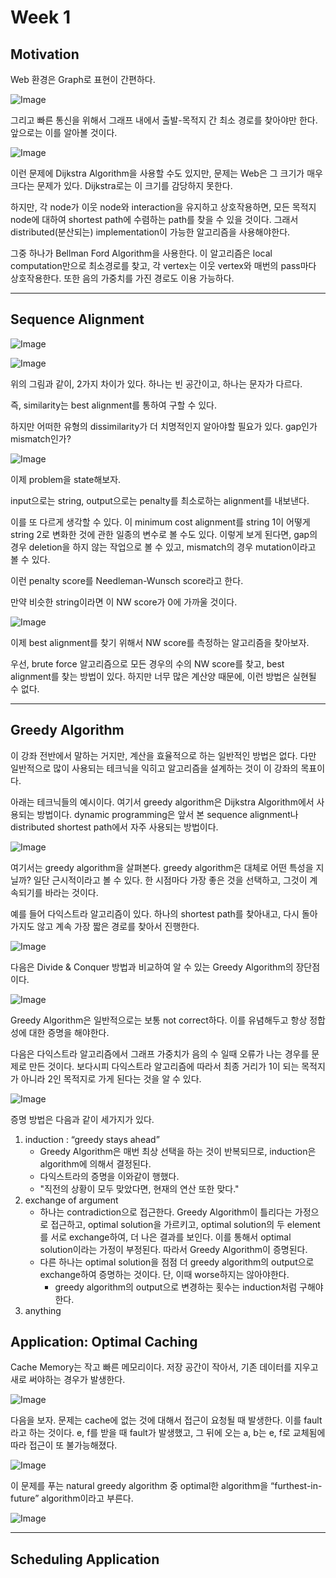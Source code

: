 # Week 1

## Motivation

Web 환경은 Graph로 표현이 간편하다.

![Image](https://i.imgur.com/BrwumBg.png)

그리고 빠른 통신을 위해서 그래프 내에서 출발-목적지 간 최소 경로를 찾아야만 한다.
앞으로는 이를 알아볼 것이다.

![Image](https://i.imgur.com/TnfD2ge.png)

이런 문제에 Dijkstra Algorithm을 사용할 수도 있지만, 문제는 Web은 그 크기가 매우 크다는 문제가 있다. Dijkstra로는 이 크기를 감당하지 못한다.

하지만, 각 node가 이웃 node와 interaction을 유지하고 상호작용하면, 모든 목적지 node에 대하여 shortest path에 수렴하는 path를 찾을 수 있을 것이다.
그래서 distributed(분산되는) implementation이 가능한 알고리즘을 사용해야한다.

그중 하나가 Bellman Ford Algorithm을 사용한다.
이 알고리즘은 local computation만으로 최소경로를 찾고, 각 vertex는 이웃 vertex와 매번의 pass마다 상호작용한다. 또한 음의 가중치를 가진 경로도 이용 가능하다.

---

## Sequence Alignment

![Image](https://i.imgur.com/fYpZu9Z.png)

![Image](https://i.imgur.com/4GaXAgq.png)

위의 그림과 같이, 2가지 차이가 있다. 하나는 빈 공간이고, 하나는 문자가 다르다.

즉, similarity는 best alignment를 통하여 구할 수 있다.

하지만 어떠한 유형의 dissimilarity가 더 치명적인지 알아야할 필요가 있다. gap인가 mismatch인가?

![Image](https://i.imgur.com/SnzLGVC.png)

이제 problem을 state해보자.

input으로는 string, output으로는 penalty를 최소로하는 alignment를 내보낸다.

이를 또 다르게 생각할 수 있다. 이 minimum cost alignment를 string 1이 어떻게 string 2로 변화한 것에 관한 일종의 변수로 볼 수도 있다.
이렇게 보게 된다면, gap의 경우 deletion을 하지 않는 작업으로 볼 수 있고, mismatch의 경우 mutation이라고 볼 수 있다.

이런 penalty score를 Needleman-Wunsch score라고 한다.

만약 비슷한 string이라면 이 NW score가 0에 가까울 것이다.

![Image](https://i.imgur.com/jRkrvnz.png)

이제 best alignment를 찾기 위해서 NW score를 측정하는 알고리즘을 찾아보자.

우선, brute force 알고리즘으로 모든 경우의 수의 NW score를 찾고, best alignment를 찾는 방법이 있다.
하지만 너무 많은 계산양 때문에, 이런 방법은 실현될 수 없다.

--- 

## Greedy Algorithm

이 강좌 전반에서 말하는 거지만, 계산을 효율적으로 하는 일반적인 방법은 없다.
다만 일반적으로 많이 사용되는 테크닉을 익히고 알고리즘을 설계하는 것이 이 강좌의 목표이다.

아래는 테크닉들의 예시이다.
여기서 greedy algorithm은 Dijkstra Algorithm에서 사용되는 방법이다.
dynamic programming은 앞서 본 sequence alignment나 distributed shortest path에서 자주 사용되는 방법이다.

![Image](https://i.imgur.com/9xDlPyw.png)

여기서는 greedy algorithm을 살펴본다.
greedy algorithm은 대체로 어떤 특성을 지닐까?
일단 근시적이라고 볼 수 있다. 한 시점마다 가장 좋은 것을 선택하고, 그것이 계속되기를 바라는 것이다.

예를 들어 다익스트라 알고리즘이 있다.
하나의 shortest path를 찾아내고, 다시 돌아가지도 않고 계속 가장 짧은 경로를 찾아서 진행한다.

![Image](https://i.imgur.com/5Zfk5lC.png)

다음은 Divide & Conquer 방법과 비교하여 알 수 있는 Greedy Algorithm의 장단점이다.

![Image](https://i.imgur.com/i04MVsz.png)

Greedy Algorithm은 일반적으로는 보통 not correct하다. 이를 유념해두고 항상 정합성에 대한 증명을 해야한다. 

다음은 다익스트라 알고리즘에서 그래프 가중치가 음의 수 일때 오류가 나는 경우를 문제로 만든 것이다.
보다시피 다익스트라 알고리즘에 따라서 최종 거리가 1이 되는 목적지 가 아니라 2인 목적지로 가게 된다는 것을 알 수 있다.

![Image](https://i.imgur.com/kKZa7gF.png)

증명 방법은 다음과 같이 세가지가 있다.  

1. induction : “greedy stays ahead”
   - Greedy Algorithm은 매번 최상 선택을 하는 것이 반복되므로, induction은 algorithm에 의해서 결정된다. 
   - 다익스트라의 증명을 이와같이 행했다.
   - "직전의 상황이 모두 맞았다면, 현재의 연산 또한 맞다."
2. exchange of argument 
   - 하나는 contradiction으로 접근한다. Greedy Algorithm이 틀리다는 가정으로 접근하고, optimal solution을 가르키고, optimal solution의 두 element를 서로 exchange하여, 더 나은 결과를 보인다. 이를 통해서 optimal solution이라는 가정이 부정된다. 따라서 Greedy Algorithm이 증명된다.
   - 다른 하나는 optimal solution을 점점 더 greedy algorithm의 output으로 exchange하여 증명하는 것이다. 단, 이때 worse하지는 않아야한다.
     - greedy algorithm의 output으로 변경하는 횟수는 induction처럼 구해야한다.
3. anything


## Application: Optimal Caching

Cache Memory는 작고 빠른 메모리이다. 저장 공간이 작아서, 기존 데이터를 지우고 새로 써야하는 경우가 발생한다.

![Image](https://i.imgur.com/MEfuC0A.png)

다음을 보자. 문제는 cache에 없는 것에 대해서 접근이 요청될 때 발생한다. 이를 fault라고 하는 것이다.
e, f를 받을 때 fault가 발생했고, 그 뒤에 오는 a, b는 e, f로 교체됨에 따라 접근이 또 불가능해졌다.

![Image](https://i.imgur.com/Qf3zq4Q.png)

이 문제를 푸는 natural greedy algorithm 중 optimal한 algorithm을 “furthest-in-future” algorithm이라고 부른다.

![Image](https://i.imgur.com/nPpJKSG.png)

----

## Scheduling Application


